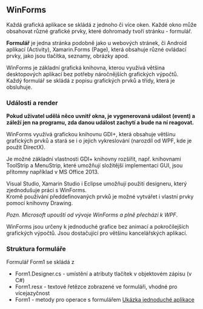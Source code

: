 ## WinForms

Každá grafická aplikace se skládá z jednoho či více oken. Každé okno může obsahovat různé grafické prvky, které dohromady tvoří stránku - formulář.

**Formulář** je jedna stránka podobně jako u webových stránek, či Android aplikací (Activity), Xamarin.Forms (Page), která obsahuje různé ovládací prvky, jako jsou tlačítka, seznamy, obrázky apod.

WinForms je základní grafická knihovna, kterou využívá většina desktopových aplikací bez potřeby náročnějších grafických výpočtů.  
 Každý formulář se skládá z popisu grafických prvků a třídy, která je obsluhuje.

### Události a render

**Pokud uživatel udělá něco uvnitř okna, je vygenerovaná událost (event) a záleží jen na programu, zda danou událost zachytí a bude na ní reagovat.**

WinForms využívá grafickou knihovnu GDI+, která obsahuje většinu grafických prvků a stará se i o jejich vykreslování (narozdíl od WPF, kde je použit DirectX).

Je možné základní vlastnosti GDI+ knihovny rozšířit, např. knihovnami ToolStrip a MenuStrip, které umožňují složitější implementaci GUI, jsou přítomny například v MS Office 2013.

Visual Studio, Xamarin Studio i Eclipse umožňují použití designeru, který zjednodušuje práci s WinForms.  
 Kromě používání předdefinovaných prvků je možné vytvářet i vlastní prvky pomocí knihovny Drawing.

*Pozn. Microsoft upouští od vývoje WinForms a plně přechází k WPF*.

WinForms jsou určeny k jednoduché grafice bez animací a pokročilejších grafických výpočtů. Jsou dostačující pro většinu kancelářských aplikací.

### Struktura formuláře

Formulář Form1 se skládá z

*   Form1.Designer.cs - umístění a atributy tlačítek v objektovém zápisu (v C#)
*   Form1.resx - textové řetězce zobrazené ve formuláři, vhodné pro vícejazyčnost
*   Form1 - metody pro operace s formulářem
 [Ukázka jednoduché aplikace](attachment/WinForm.zip)  